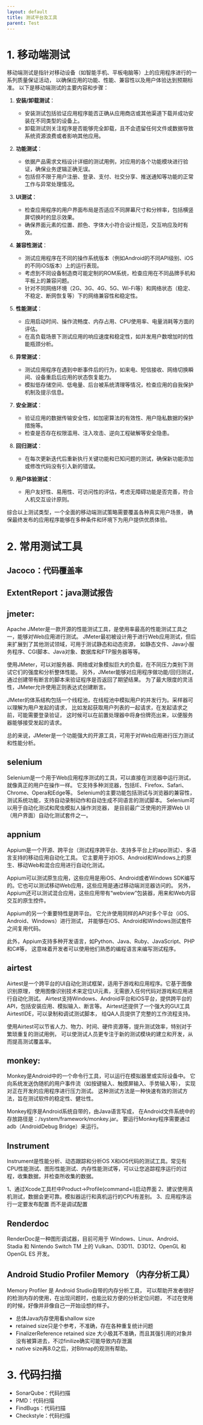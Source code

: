 ```yaml
---
layout: default
title: 测试平台及工具
parent: Test
---
```


# 1. 移动端测试

移动端测试是指针对移动设备（如智能手机、平板电脑等）上的应用程序进行的一系列质量保证活动，
以确保应用的功能、性能、兼容性以及用户体验达到预期标准。
以下是移动端测试的主要内容和步骤：

1. **安装/卸载测试**：
    - 安装测试包括验证应用程序能否正确从应用商店或其他渠道下载并成功安装在不同类型的设备上。
    - 卸载测试则关注程序是否能够完全卸载，且不会遗留任何文件或数据导致系统资源浪费或者影响其他应用。

2. **功能测试**：
    - 依据产品需求文档设计详细的测试用例，对应用的各个功能模块进行验证，确保业务逻辑正确无误。
    - 包括但不限于用户注册、登录、支付、社交分享、推送通知等功能的正常工作与异常处理情况。

3. **UI测试**：
    - 检查应用程序的用户界面布局是否适应不同屏幕尺寸和分辨率，包括横竖屏切换时的显示效果。
    - 确保界面元素的位置、颜色、字体大小符合设计规范，交互响应及时有效。

4. **兼容性测试**：
    - 测试应用程序在不同的操作系统版本（例如Android的不同API级别、iOS的不同iOS版本）上的运行表现。
    - 考虑到不同设备制造商可能定制的ROM系统，检查应用在不同品牌手机和平板上的兼容问题。
    - 针对不同网络环境（2G、3G、4G、5G、Wi-Fi等）和网络状态（稳定、不稳定、断网恢复等）下的网络兼容性和稳定性。

5. **性能测试**：
    - 应用启动时间、操作流畅度、内存占用、CPU使用率、电量消耗等方面的评估。
    - 在高负载场景下测试应用的响应速度和稳定性，如并发用户数增加时的性能瓶颈分析。

6. **异常测试**：
    - 测试应用程序在遇到中断事件后的行为，如来电、短信接收、网络切换瞬间、设备重启后应用的状态恢复能力。
    - 模拟低存储空间、低电量、后台被系统清理等情况，检查应用的自我保护机制及提示信息。

7. **安全测试**：
    - 验证应用的数据传输安全性，如加密算法的有效性、用户隐私数据的保护措施等。
    - 检查是否存在权限滥用、注入攻击、逆向工程破解等安全隐患。

8. **回归测试**：
    - 在每次更新迭代后重新执行关键功能和已知问题的测试，确保新功能添加或修改代码没有引入新的错误。

9. **用户体验测试**：
    - 用户友好性、易用性、可访问性的评估，考虑无障碍功能是否完善，符合人机交互设计原则。

综合以上测试类型，一个全面的移动端测试策略需要覆盖各种真实用户场景，
确保最终发布的应用程序能够在多种条件和环境下为用户提供优质体验。

# 2. 常用测试工具

## Jacoco：代码覆盖率

## ExtentReport：java测试报告

## jmeter:

Apache JMeter是一款开源的性能测试工具，是使用率最高的性能测试工具之一，能够对Web应用进行测试。
JMeter最初被设计用于进行Web应用测试，但后来扩展到了其他测试领域，可用于测试静态和动态资源，
如静态文件、Java小服务程序、CGI脚本、Java对象、数据库和FTP服务器等等。

使用JMeter，可以对服务器、网络或对象模拟巨大的负载，在不同压力类别下测试它们的强度和分析整体性能。
另外，JMeter能够对应用程序做功能/回归测试，通过创建带有断言的脚本来验证程序是否返回了期望结果。
为了最大限度的灵活性，JMeter允许使用正则表达式创建断言。

JMeter的体系结构包括一个线程池，在线程池中模拟用户的并发行为。采样器可以理解为用户发起的请求，
比如发起获取用户列表的一起请求，在发起请求之前，可能需要登录验证，
这时候可以在前置处理器中将身份牌亮出来，以便服务器能够接受发起的请求。

总的来说，JMeter是一个功能强大的开源工具，可用于对Web应用进行压力测试和性能分析。

## selenium

Selenium是一个用于Web应用程序测试的工具，可以直接在浏览器中运行测试，就像真正的用户在操作一样。
它支持多种浏览器，包括IE、Firefox、Safari、Chrome、Opera和Edge等。
Selenium的主要功能包括测试与浏览器的兼容性，测试系统功能，支持自动录制动作和自动生成不同语言的测试脚本。
Selenium可以用于自动化测试和爬虫模拟人操作浏览器，
是目前最广泛使用的开源Web UI（用户界面）自动化测试套件之一。

## appnium

Appium是一个开源、跨平台（测试程序跨平台、支持多平台上的app测试）、多语言支持的移动应用自动化工具。
它主要用于对iOS、Android和Windows上的原生、移动Web和混合应用进行自动化测试。

Appium可以测试原生应用，这些应用是用iOS、Android或者Windows
SDK编写的。它也可以测试移动Web应用，这些应用是通过移动端浏览器访问的。
另外，Appium还可以测试混合应用，这些应用带有“webview”包装器，用来和Web内容交互的原生控件。

Appium的另一个重要特性是跨平台。
它允许使用同样的API对多个平台（iOS、Android、Windows）进行测试，
并能够在iOS、Android和Windows测试套件之间复用代码。

此外，Appium支持多种开发语言，如Python、Java、Ruby、JavaScript、PHP和C#等，
这意味着开发者可以使用他们熟悉的编程语言来编写测试程序。

## airtest

Airtest是一个跨平台的UI自动化测试框架，适用于游戏和应用程序。它基于图像识别原理，
使用图像识别技术来定位UI元素，无需嵌入任何代码对游戏和应用进行自动化测试。
Airtest支持Windows、Android平台和iOS平台，提供跨平台的API，包括安装应用、模拟输入、断言等。
Airtest还提供了一个强大的GUI工具AirtestIDE，可以录制和调试测试脚本，
给QA人员提供了完整的工作流程支持。

使用Airtest可以节省人力、物力、时间、硬件资源等，提升测试效率，特别对于繁琐重复的测试用例，
可以使测试人员更专注于新的测试模块的建立和开发，从而提高测试覆盖率。

## monkey:

Monkey是Android中的一个命令行工具，可以运行在模拟器里或实际设备中。
它向系统发送伪随机的用户事件流（如按键输入、触摸屏输入、手势输入等），
实现对正在开发的应用程序进行压力测试。
这种测试方法是一种快速有效的测试方法，旨在测试软件的稳定性、健壮性。

Monkey程序是Android系统自带的，由Java语言写成，
在Android文件系统中的存放路径是：/system/framework/monkey.jar。
要运行Monkey程序需要通过adb（AndroidDebug Bridge）来运行。

## Instrument

Instrument是性能分析、动态跟踪和分析OS X和iOS代码的测试工具。常见有CPU性能测试、图形性能测试、内存性能测试等，可以让您追踪程序运行的过程，收集数据，并检查所收集的数据。

1、通过Xcode工具栏中Product->Profile(command+i)启动界面
2、建议使用真机测试，数据会更可靠。模拟器运行和真机运行的CPU有差别。
3、应用程序运行一定要发布配置 而不是调试配置

## Renderdoc

RenderDoc是一种图形调试器，目前可用于 Windows、Linux、Android、Stadia
和 Nintendo Switch TM 上的 Vulkan、D3D11、D3D12、OpenGL 和 OpenGL ES 开发。

## Android Studio Profiler Memory （内存分析工具）

Memory Profiler 是 Android Studio自带的内存分析工具，
可以帮助开发者很好的检测内存的使用，在出现问题时，也能比较方便的分析定位问题，
不过在使用的时候，好像并非像自己一开始设想的样子。

- 总体Java内存使用看shallow size
- retained size只是个参考，不准确，存在各种重复统计问题
- FinalizerReference retained size 大小极其不准确，而且其强引用的对象并没有被算进去，不过finilize确实可能导致内存泄漏
- native size再8.0之后，对Bitmap的观测有帮助。

# 3. 代码扫描

- SonarQube：代码扫描
- PMD：代码扫描
- FindBugs：代码扫描
- Checkstyle：代码扫描